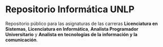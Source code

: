 # Repositorio Informática UNLP

Repositorio público para las asignaturas de las carreras **Licenciatura en Sistemas**, **Licenciatura en Informática**, **Analista Programador Universitario** y **Analista en tecnologías de la información y la comunicación**.
